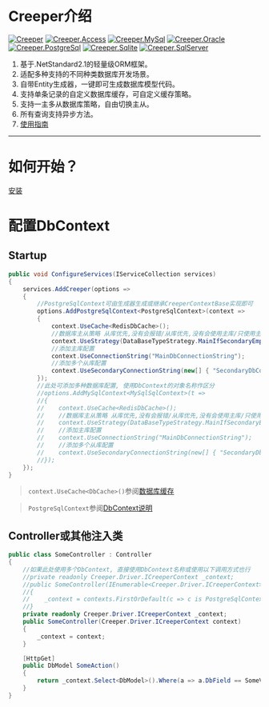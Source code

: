 # Creeper介绍
[![Creeper](https://img.shields.io/nuget/v/Creeper.svg?label=Creeper&logo=nuget)](https://www.nuget.org/packages/Creeper)
[![Creeper.Access](https://img.shields.io/nuget/v/Creeper.Access.svg?label=Creeper.Access&logo=nuget)](https://www.nuget.org/packages/Creeper.Access)
[![Creeper.MySql](https://img.shields.io/nuget/v/Creeper.MySql.svg?label=Creeper.MySql&logo=nuget)](https://www.nuget.org/packages/Creeper.MySql)
[![Creeper.Oracle](https://img.shields.io/nuget/v/Creeper.Oracle.svg?label=Creeper.Oracle&logo=nuget)](https://www.nuget.org/packages/Creeper.Oracle)
[![Creeper.PostgreSql](https://img.shields.io/nuget/v/Creeper.PostgreSql.svg?label=Creeper.PostgreSql&logo=nuget)](https://www.nuget.org/packages/Creeper.PostgreSql)
[![Creeper.Sqlite](https://img.shields.io/nuget/v/Creeper.Sqlite.svg?label=Creeper.Sqlite&logo=nuget)](https://www.nuget.org/packages/Creeper.Sqlite)
[![Creeper.SqlServer](https://img.shields.io/nuget/v/Creeper.SqlServer.svg?label=Creeper.SqlServer&logo=nuget)](https://www.nuget.org/packages/Creeper.SqlServer)
1. 基于.NetStandard2.1的轻量级ORM框架。
2. 适配多种支持的不同种类数据库开发场景。
3. 自带Entity生成器，一键即可生成数据库模型代码。
4. 支持单条记录的自定义数据库缓存，可自定义缓存策略。
5. 支持一主多从数据库策略，自由切换主从。
6. 所有查询支持异步方法。
7. [使用指南](https://github.com/leisaupei/creeper/wiki)
---

# 如何开始？
[安装](https://github.com/leisaupei/creeper/wiki/Install)
# 配置DbContext

## Startup
``` C#
public void ConfigureServices(IServiceCollection services)
{
    services.AddCreeper(options =>
    {
        //PostgreSqlContext可由生成器生成或继承CreeperContextBase实现即可
        options.AddPostgreSqlContext<PostgreSqlContext>(context =>
        {
            context.UseCache<RedisDbCache>();
            //数据库主从策略 从库优先,没有会报错/从库优先,没有会使用主库/只使用主库
            context.UseStrategy(DataBaseTypeStrategy.MainIfSecondaryEmpty);
            //添加主库配置
            context.UseConnectionString("MainDbConnectionString");
            //添加多个从库配置
            context.UseSecondaryConnectionString(new[] { "SecondaryDbConnectionStrings" });
        });
        //此处可添加多种数据库配置, 使用DbContext的对象名称作区分
        //options.AddMySqlContext<MySqlSqlContext>(t =>
        //{
        //    context.UseCache<RedisDbCache>();
        //    //数据库主从策略 从库优先,没有会报错/从库优先,没有会使用主库/只使用主库
        //    context.UseStrategy(DataBaseTypeStrategy.MainIfSecondaryEmpty);
        //    //添加主库配置
        //    context.UseConnectionString("MainDbConnectionString");
        //    //添加多个从库配置
        //    context.UseSecondaryConnectionString(new[] { "SecondaryDbConnectionStrings" });
        //});
    });
}
```
> ``context.UseCache<DbCache>()``参阅[数据库缓存](docs/DbCache.md)

> ``PostgreSqlContext``参阅[DbContext说明](docs/CreeperContext.md)
## Controller或其他注入类
``` C#
public class SomeController : Controller
{
    //如果此处使用多个DbContext, 直接使用DbContext名称或使用以下调用方式也行
    //private readonly Creeper.Driver.ICreeperContext _context;
    //public SomeController(IEnumerable<Creeper.Driver.ICreeperContext> contexts)
    //{
    //    _context = contexts.FirstOrDefault(c => c is PostgreSqlContext);
    //}
    private readonly Creeper.Driver.ICreeperContext _context;
    public SomeController(Creeper.Driver.ICreeperContext context)
    {
        _context = context;
    }

    [HttpGet]
    public DbModel SomeAction()
    {
        return _context.Select<DbModel>().Where(a => a.DbField == SomeValue).ToOne();
    }
}
```


